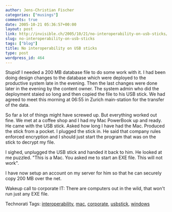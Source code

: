 ```yaml
---
author: Jens-Christian Fischer
categories: ["musings"]
comments: true
date: 2005-10-21 05:36:57+00:00
layout: post
link: http://invisible.ch/2005/10/21/no-interoperability-on-usb-sticks/
slug: no-interoperability-on-usb-sticks
tags: ["blog"]
title: No interoperability on USB sticks
type: post
wordpress_id: 464
---
```



Stupid! I needed a 200 MB database file to do some work with it. I had been doing design changes to the database which were deployed to the productive system late in the evening. Then the last changes were done later in the evening by the content owner. The system admin who did the deployment staied so long and then copied the file to his USB stick. We had agreed to meet this morning at 06:55 in Zurich main-station for the transfer of the data.



So far a lot of things might have screwed up. But everything worked out fine. We met at a coffee shop and I had my Mac PowerBook up and ready. He came with the USB stick. Asked how long I have had the Mac. Produced the stick from a pocket. I plugged the stick in. He said that company rules enforced encryption and I should just start the program that was on the stick to decrypt my file.



I sighed, unplugged the USB stick and handed it back to him. He looked at me puzzled. "This is a Mac. You asked me to start an EXE file. This will not work".



I have now setup an account on my server for him so that he can securely copy 200 MB over the net.



Wakeup call to corporate IT: There are computers out in the wild, that won't run just any EXE file.





Technorati Tags: [interoperability](http://technorati.com/tag/interoperability), [mac](http://technorati.com/tag/mac), [corporate](http://technorati.com/tag/corporate), [usbstick](http://technorati.com/tag/usbstick), [windows](http://technorati.com/tag/windows)
